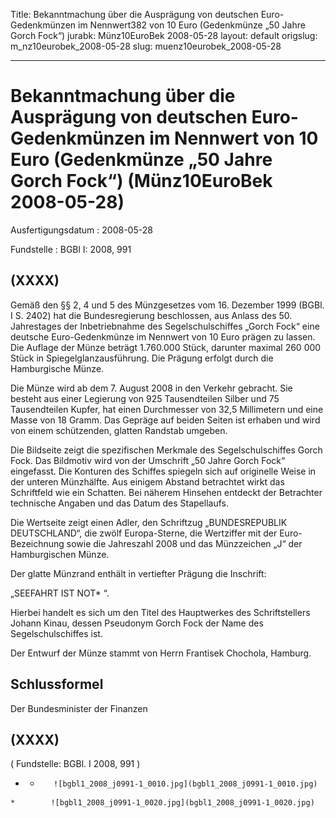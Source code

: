 Title: Bekanntmachung über die Ausprägung von deutschen Euro-Gedenkmünzen im Nennwert382
  von 10 Euro (Gedenkmünze „50 Jahre Gorch Fock“)
jurabk: Münz10EuroBek 2008-05-28
layout: default
origslug: m_nz10eurobek_2008-05-28
slug: muenz10eurobek_2008-05-28

---

# Bekanntmachung über die Ausprägung von deutschen Euro-Gedenkmünzen im Nennwert von 10 Euro (Gedenkmünze „50 Jahre Gorch Fock“) (Münz10EuroBek 2008-05-28)

Ausfertigungsdatum
:   2008-05-28

Fundstelle
:   BGBl I: 2008, 991


## (XXXX)

Gemäß den §§ 2, 4 und 5 des Münzgesetzes vom 16. Dezember 1999 (BGBl.
I S. 2402) hat die Bundesregierung beschlossen, aus Anlass des 50.
Jahrestages der Inbetriebnahme des Segelschulschiffes „Gorch Fock“
eine deutsche Euro-Gedenkmünze im Nennwert von 10 Euro prägen zu
lassen. Die Auflage der Münze beträgt 1.760.000 Stück, darunter
maximal 260 000 Stück in Spiegelglanzausführung. Die Prägung erfolgt
durch die Hamburgische Münze.

Die Münze wird ab dem 7. August 2008 in den Verkehr gebracht. Sie
besteht aus einer Legierung von 925 Tausendteilen Silber und 75
Tausendteilen Kupfer, hat einen Durchmesser von 32,5 Millimetern und
eine Masse von 18 Gramm. Das Gepräge auf beiden Seiten ist erhaben und
wird von einem schützenden, glatten Randstab umgeben.

Die Bildseite zeigt die spezifischen Merkmale des Segelschulschiffes
Gorch Fock. Das Bildmotiv wird von der Umschrift „50 Jahre Gorch Fock“
eingefasst. Die Konturen des Schiffes spiegeln sich auf originelle
Weise in der unteren Münzhälfte. Aus einigem Abstand betrachtet wirkt
das Schriftfeld wie ein Schatten. Bei näherem Hinsehen entdeckt der
Betrachter technische Angaben und das Datum des Stapellaufs.

Die Wertseite zeigt einen Adler, den Schriftzug „BUNDESREPUBLIK
DEUTSCHLAND“, die zwölf Europa-Sterne, die Wertziffer mit der Euro-
Bezeichnung sowie die Jahreszahl 2008 und das Münzzeichen „J“ der
Hamburgischen Münze.

Der glatte Münzrand enthält in vertiefter Prägung die Inschrift:

„SEEFAHRT IST NOT*             “.

Hierbei handelt es sich um den Titel des Hauptwerkes des
Schriftstellers Johann Kinau, dessen Pseudonym Gorch Fock der Name des
Segelschulschiffes ist.

Der Entwurf der Münze stammt von Herrn Frantisek Chochola, Hamburg.


## Schlussformel

Der Bundesminister der Finanzen


## (XXXX)

( Fundstelle: BGBl. I 2008, 991 )

*    *        ![bgbl1_2008_j0991-1_0010.jpg](bgbl1_2008_j0991-1_0010.jpg)
    *        ![bgbl1_2008_j0991-1_0020.jpg](bgbl1_2008_j0991-1_0020.jpg)


